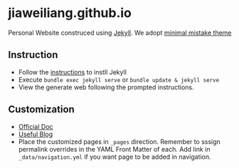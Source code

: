 # jiaweiliang.github.io
Personal Website construced using [Jekyll](https://jekyllrb.com/docs/).
We adopt [minimal mistake theme](https://github.com/mmistakes/minimal-mistakes)

## Instruction
- Follow the [instructions](https://jekyllrb.com/docs/) to instll Jekyll
- Execute `bundle exec jekyll serve` or `bundle update & jekyll serve`
- View the generate web following the prompted instructions.

## Customization
- [Official Doc](https://mmistakes.github.io/minimal-mistakes/docs/configuration/)
- [Useful Blog](https://www.cross-validated.com/Personal-website-with-Minimal-Mistakes-Jekyll-Theme-HOWTO-Part-II/#how-to-change-size-of-avatar)
- Place the customized pages in `_pages` direction. Remember to sssign permalink overrides in the YAML Front Matter of each. Add link in `_data/navigation.yml` if you want page to be added in navigation.
